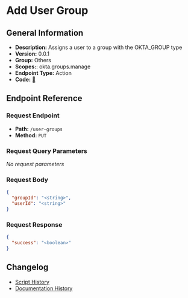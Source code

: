 # Add User Group

## General Information

- **Description:** Assigns a user to a group with the OKTA_GROUP type
- **Version:** 0.0.1
- **Group:** Others
- **Scopes:**: okta.groups.manage
- **Endpoint Type:** Action
- **Code:** [🔗](https://github.com/NangoHQ/integration-templates/tree/main/integrations/okta-preview/actions/add-user-group.ts)


## Endpoint Reference

### Request Endpoint

- **Path:** `/user-groups`
- **Method:** `PUT`

### Request Query Parameters

_No request parameters_

### Request Body

```json
{
  "groupId": "<string>",
  "userId": "<string>"
}
```

### Request Response

```json
{
  "success": "<boolean>"
}
```

## Changelog

- [Script History](https://github.com/NangoHQ/integration-templates/commits/main/integrations/okta-preview/actions/add-user-group.ts)
- [Documentation History](https://github.com/NangoHQ/integration-templates/commits/main/integrations/okta-preview/actions/add-user-group.md)

<!-- END  GENERATED CONTENT -->

